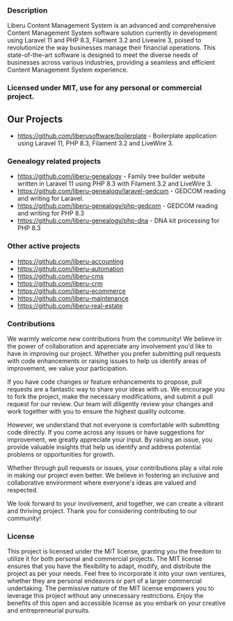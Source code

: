 ### Description
Liberu Content Management System is an advanced and comprehensive Content Management System software solution currently in development using Laravel 11 and PHP 8.3, Filament 3.2 and Livewire 3, poised to revolutionize the way businesses manage their financial operations. This state-of-the-art software is designed to meet the diverse needs of businesses across various industries, providing a seamless and efficient Content Management System experience.

### Licensed under MIT, use for any personal or commercial project.

## Our Projects

* https://github.com/liberusoftware/boilerplate - Boilerplate application using Laravel 11, PHP 8.3, Filament 3.2 and LiveWire 3.

### Genealogy related projects
* https://github.com/liberu-genealogy - Family tree builder website written in Laravel 11 using PHP 8.3 with Filament 3.2 and LiveWire 3.
* https://github.com/liberu-genealogy/laravel-gedcom - GEDCOM reading and writing for Laravel.
* https://github.com/liberu-genealogy/php-gedcom - GEDCOM reading and writing for PHP 8.3
* https://github.com/liberu-genealogy/php-dna - DNA kit processing for PHP 8.3

### Other active projects
* https://github.com/liberu-accounting
* https://github.com/liberu-automation
* https://github.com/liberu-cms
* https://github.com/liberu-crm
* https://github.com/liberu-ecommerce
* https://github.com/liberu-maintenance
* https://github.com/liberu-real-estate
  
### Contributions

We warmly welcome new contributions from the community! We believe in the power of collaboration and appreciate any involvement you'd like to have in improving our project. Whether you prefer submitting pull requests with code enhancements or raising issues to help us identify areas of improvement, we value your participation.

If you have code changes or feature enhancements to propose, pull requests are a fantastic way to share your ideas with us. We encourage you to fork the project, make the necessary modifications, and submit a pull request for our review. Our team will diligently review your changes and work together with you to ensure the highest quality outcome.

However, we understand that not everyone is comfortable with submitting code directly. If you come across any issues or have suggestions for improvement, we greatly appreciate your input. By raising an issue, you provide valuable insights that help us identify and address potential problems or opportunities for growth.

Whether through pull requests or issues, your contributions play a vital role in making our project even better. We believe in fostering an inclusive and collaborative environment where everyone's ideas are valued and respected.

We look forward to your involvement, and together, we can create a vibrant and thriving project. Thank you for considering contributing to our community!
<!--/h-->

### License

This project is licensed under the MIT license, granting you the freedom to utilize it for both personal and commercial projects. The MIT license ensures that you have the flexibility to adapt, modify, and distribute the project as per your needs. Feel free to incorporate it into your own ventures, whether they are personal endeavors or part of a larger commercial undertaking. The permissive nature of the MIT license empowers you to leverage this project without any unnecessary restrictions. Enjoy the benefits of this open and accessible license as you embark on your creative and entrepreneurial pursuits.
<!--/h-->
